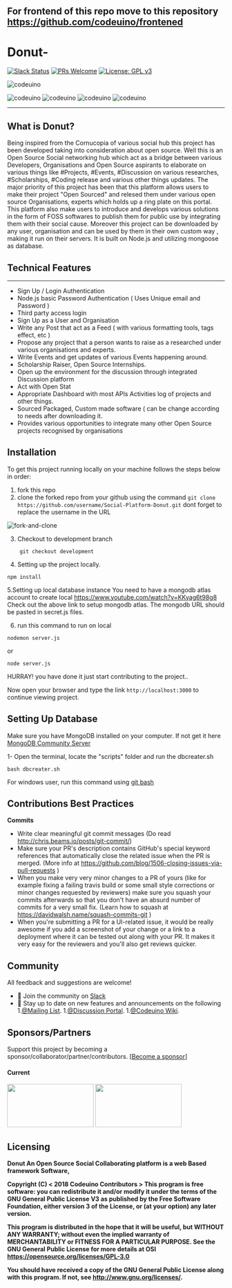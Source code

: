 ## For frontend of this repo move to this repository https://github.com/codeuino/frontened

# Donut-

[![Slack Status](https://img.shields.io/badge/slack-chat-yellow.svg)](https://codeuino.slack.com)    [![PRs Welcome](https://img.shields.io/badge/PRs-welcome-brightgreen.svg?style=flat-square)](http://makeapullrequest.com) [![License: GPL v3](https://img.shields.io/badge/License-GPLv3-blue.svg)](https://www.gnu.org/licenses/gpl-3.0)

![codeuino](READMEassets/landing.png)


![codeuino](READMEassets/landing1.png)
![codeuino](READMEassets/landing2.jpg)
![codeuino](READMEassets/landing3.jpg)
![codeuino](READMEassets/landing4.png)

---
## What is Donut?

Being inspired from the Cornucopia of various social hub this project has been developed taking into consideration about open source. Well this is an Open Source Social networking hub which act as a bridge between various Developers, Organisations and Open Source aspirants to elaborate on various things like #Projects, #Events, #Discussion on various researches, #Scholarships, #Coding release and various other things updates. 
The major priority of this project has been that this platform allows users to make their project "Open Sourced" and relesed them under various open source Organisations, experts which holds up a ring plate on this portal. This platform also make users to introduce and develops various solutions in the form of FOSS softwares to publish them for public use by integrating them with their social cause. Moreover this project can be downloaded by any user, organisation and can be used by them in their own custom way , making it run on their servers. 
It is built on Node.js and utilizing mongoose as database.

## Technical Features
--------------------
* Sign Up / Login Authentication
* Node.js basic Password Authentication ( Uses Unique email and Password )
* Third party access login
* Sign Up as a User and Organisation
* Write any Post that act as a Feed ( with various formatting tools, tags effect, etc )
* Propose any project that a person wants to raise as a researched under various organisations and experts.
* Write Events and get updates of various Events happening around.
* Scholarship Raiser, Open Source Internships.
* Open up the environment for the discussion through integrated Discussion platform
* Act with Open Stat
* Appropriate Dashboard with most APIs Activities log of projects and other things.
* Sourced Packaged, Custom made software ( can be change according to needs after downloading it.
* Provides various opportunities to integrate many other Open Source projects recognised by organisations



Installation
------------
To get this project running locally on your machine follows the steps below in order:

1. fork this repo
2. clone the forked repo from your github using the command `git clone https://github.com/username/Social-Platform-Donut.git` dont forget to replace the username in the URL

![fork-and-clone](READMEassets/forking-the-repo.gif)

3. Checkout to development branch

```shell
    git checkout development
```

4. Setting up the project locally.

```shell
npm install
```
5.Setting up local database instance 
      You need to have a mongodb atlas account to create local
      https://www.youtube.com/watch?v=KKyag6t98g8
      Check out the above link to setup mongodb atlas.
      The mongodb URL should be pasted in secret.js files.
      
 6. run this command to run on local

```shell
nodemon server.js
```
or
```shell
node server.js
```

HURRAY! you have done it just start contributing to the project..

Now open your browser and type the link `http://localhost:3000` to continue viewing project.

Setting Up Database
------------
Make sure you have MongoDB installed on your computer. If not get it here [MongoDB Community Server](https://www.mongodb.com/download-center/community)

1- Open the terminal, locate the "scripts" folder and run the dbcreater.sh

```shell
bash dbcreater.sh
```

For windows user, run this command using [git bash](https://git-scm.com/download/win)


## Contributions Best Practices

**Commits**
* Write clear meaningful git commit messages (Do read http://chris.beams.io/posts/git-commit/)
* Make sure your PR's description contains GitHub's special keyword references that automatically close the related issue when the PR is merged. (More info at https://github.com/blog/1506-closing-issues-via-pull-requests )
* When you make very very minor changes to a PR of yours (like for example fixing a failing travis build or some small style corrections or minor changes requested by reviewers) make sure you squash your commits afterwards so that you don't have an absurd number of commits for a very small fix. (Learn how to squash at https://davidwalsh.name/squash-commits-git )
* When you're submitting a PR for a UI-related issue, it would be really awesome if you add a screenshot of your change or a link to a deployment where it can be tested out along with your PR. It makes it very easy for the reviewers and you'll also get reviews quicker.

## Community

All feedback and suggestions are welcome!

* 💬 Join the community on [Slack](https://join.slack.com/t/codeuino/shared_invite/enQtMzcxOTQwNzE4NzcxLWEyNzUxYjI0ZThiNWUyYWI5MzJlMTNmODMxN2NjMTcxODJkZmFhNTVkYmUyOTQ1YzgzNTlmMTVkYzVhMzdmNTQ )
* 📣 Stay up to date on new features and announcements on the following
1.[@Mailing List](codeuino-devel@googlegroups.com).
1.[@Discussion Portal](https://groups.google.com/d/forum/codeuino-devel).
1.[@Codeuino Wiki](wiki.codeuino.org).


## Sponsors/Partners

Support this project by becoming a sponsor/collaborator/partner/contributors. 
[[Become a sponsor](https://codeuino.org/)]

#### Current

<a href="#" target="_blank"><img src="https://secure.meetupstatic.com/photos/event/2/6/d/b/600_456849947.jpeg" width="200" height="100" /></a>
<a href="#" target="_blank"><img src="https://upload.wikimedia.org/wikipedia/commons/f/ff/DigitalOcean_logo.svg" width="200" height="100" /></a>


## Licensing

<b>Donut An Open Source Social Collaborating platform is a web Based framework Software,
  
   Copyright (C) < 2018 Codeuino Contributors >
This program is free software: you can redistribute it and/or modify
    it under the terms of the GNU General Public License V3 as published by
    the Free Software Foundation, either version 3 of the License, or
    (at your option) any later version.

This program is distributed in the hope that it will be useful,
    but WITHOUT ANY WARRANTY; without even the implied warranty of
    MERCHANTABILITY or FITNESS FOR A PARTICULAR PURPOSE.  See the
    GNU General Public License for more details at OSI <https://opensource.org/licenses/GPL-3.0>

You should have received a copy of the GNU General Public License
    along with this program.  If not, see <http://www.gnu.org/licenses/>.
